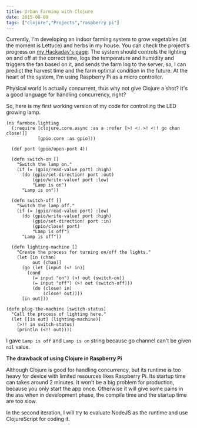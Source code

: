```yaml
---
title: Urban Farming with Clojure
date: 2015-08-09
tags: ["clojure","Projects","raspberry pi"]
---
```


Currently, I'm developing an indoor farming system to grow vegetables (at the moment is Lettuce) and herbs in my house. You can check the project's progress on [my Hackaday's page](https://hackaday.io/project/7124-tanibox-indoor-farming-system). The system should controls the lighting on and off at the correct time, logs the temperature and humidity and triggers the fan based on it, and sends the farm log to the server, so, I can predict the harvest time and the farm optimal condition in the future. At the heart of the system, I'm using Raspberry Pi as a micro controller.

Physical world is actually concurrent, thus why not give Clojure a shot? It's a good language for handling concurrency, right?

So, here is my first working version of my code for controlling the LED growing lamp.

```
(ns farmbox.lighting
  (:require [clojure.core.async :as a :refer [>! <! >! <!! go chan close!]]
            [gpio.core :as gpio]))

  (def port (gpio/open-port 4))

  (defn switch-on []
    "Switch the lamp on."
    (if (= (gpio/read-value port) :high)
      (do (gpio/set-direction! port :out)
          (gpio/write-value! port :low)
          "Lamp is on")
      "Lamp is on"))

  (defn switch-off []
    "Switch the lamp off."
    (if (= (gpio/read-value port) :low)
      (do (gpio/write-value! port :high)
          (gpio/set-direction! port :in)
          (gpio/close! port)
          "Lamp is off")
      "Lamp is off"))

  (defn lighting-machine []
    "Create the process for turning on/off the lights."
    (let [in (chan)
          out (chan)]
      (go (let [input (<! in)]
        (cond
          (= input "on") (>! out (switch-on))
          (= input "off") (>! out (switch-off)))
          (do (close! in)
              (close! out))))
      [in out]))

(defn plug-the-machine [switch-status]
  "Call the process of lighting here."
  (let [[in out] (lighting-machine)]
    (>!! in switch-status)
    (println (<!! out))))
```

I gave `Lamp is off` and `Lamp is on` string because go channel can't be given `nil` value.

**The drawback of using Clojure in Raspberry Pi**

Although Clojure is good for handling concurrency, but its runtime is too heavy for device with limited resources likes Raspberry Pi. Its startup time can takes around 2 minutes. It won't be a big problem for production, because you only start the app once. Otherwise it will give some pains in the ass when in development phase, the compile time and the startup time are too slow.

In the second iteration, I will try to evaluate NodeJS as the runtime and use ClojureScript for coding it.
